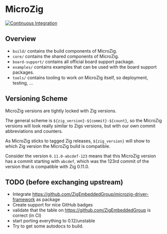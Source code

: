 # MicroZig

[![Continuous Integration](https://github.com/ZigEmbeddedGroup/microzig-monorepo/actions/workflows/build.yml/badge.svg)](https://github.com/ZigEmbeddedGroup/microzig-monorepo/actions/workflows/build.yml)

## Overview

- `build/` contains the build components of MicroZig.
- `core/` contains the shared components of MicroZig.
- `board-support/` contains all official board support package.
- `examples/` contains examples that can be used with the board support packages.
- `tools/` contains tooling to work *on* MicroZig itself, so deployment, testing, ...

## Versioning Scheme

MicroZig versions are tightly locked with Zig versions.

The general scheme is `${zig_version}-${commit}-${count}`, so the MicroZig versions will look really similar to
Zigs versions, but with our own commit abbreviations and counters.

As MicroZig sticks to tagged Zig releases, `${zig_version}` will show to which Zig version the MicroZig build is compatible.

Consider the version `0.11.0-abcdef-123` means that this MicroZig version has a commit starting with `abcdef`, which was the 123rd commit of the version that is compatible with Zig 0.11.0.

## TODO (before exchanging upstream)

- Integrate https://github.com/ZigEmbeddedGroup/microzig-driver-framework as package
- Create support for nice GitHub badges
- validate that the table on https://github.com/ZigEmbeddedGroup is correct (in CI)
- start porting everything to 0.12/unstable
- Try to get some autodocs to build.
